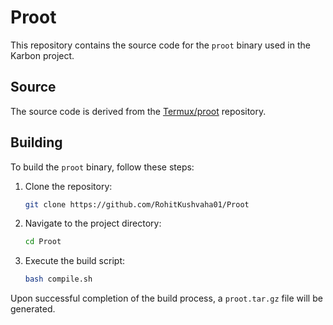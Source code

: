# Proot

This repository contains the source code for the `proot` binary used in the Karbon project.

## Source

The source code is derived from the [Termux/proot](https://github.com/termux/proot) repository.

## Building

To build the `proot` binary, follow these steps:

1. Clone the repository:
    ```bash
    git clone https://github.com/RohitKushvaha01/Proot
    ```

2. Navigate to the project directory:
    ```bash
    cd Proot
    ```

3. Execute the build script:
    ```bash
    bash compile.sh
    ```

Upon successful completion of the build process, a `proot.tar.gz` file will be generated.
